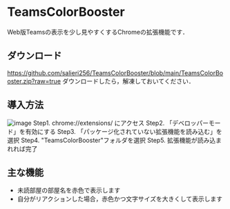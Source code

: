 # TeamsColorBooster
Web版Teamsの表示を少し見やすくするChromeの拡張機能です．

## ダウンロード
https://github.com/salieri256/TeamsColorBooster/blob/main/TeamsColorBooster.zip?raw=true
ダウンロードしたら，解凍しておいてください．

## 導入方法
![image](https://user-images.githubusercontent.com/56764525/105284958-cd564e80-5bf6-11eb-832f-4e0044d06143.png)
Step1. chrome://extensions/ にアクセス
Step2. 「デベロッパーモード」を有効にする
Step3. 「パッケージ化されていない拡張機能を読み込む」を選択
Step4. "TeamsColorBooster"フォルダを選択
Step5. 拡張機能が読み込まれれば完了

## 主な機能
- 未読部屋の部屋名を赤色で表示します
- 自分がリアクションした場合，赤色かつ文字サイズを大きくして表示します